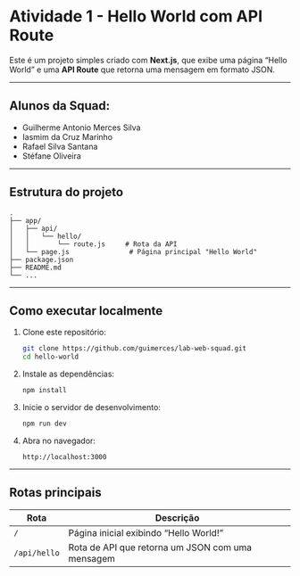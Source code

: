 # Atividade 1 - Hello World com API Route

Este é um projeto simples criado com **Next.js**, que exibe uma página “Hello World” e uma **API Route** que retorna uma mensagem em formato JSON.

---

## Alunos da Squad:
- Guilherme Antonio Merces Silva
- Iasmim da Cruz Marinho
- Rafael Silva Santana
- Stéfane Oliveira

---

## Estrutura do projeto

```
.
├── app/
│   ├── api/
│   │   └── hello/
│   │       └── route.js     # Rota da API
│   └── page.js               # Página principal "Hello World"
├── package.json
├── README.md
└── ...
```

---

## Como executar localmente

1. Clone este repositório:

   ```bash
   git clone https://github.com/guimerces/lab-web-squad.git
   cd hello-world
   ```

2. Instale as dependências:

   ```bash
   npm install
   ```

3. Inicie o servidor de desenvolvimento:

   ```bash
   npm run dev
   ```

4. Abra no navegador:

   ```
   http://localhost:3000
   ```

---

## Rotas principais

| Rota         | Descrição                                        |
| ------------ | ------------------------------------------------ |
| `/`          | Página inicial exibindo “Hello World!”           |
| `/api/hello` | Rota de API que retorna um JSON com uma mensagem |
